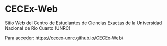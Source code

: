 # CECEx-Web

Sitio Web del Centro de Estudiantes de Ciencias Exactas de la Universidad Nacional de Rio Cuarto (UNRC)

Para acceder: https://cecex-unrc.github.io/CECEx-Web/
